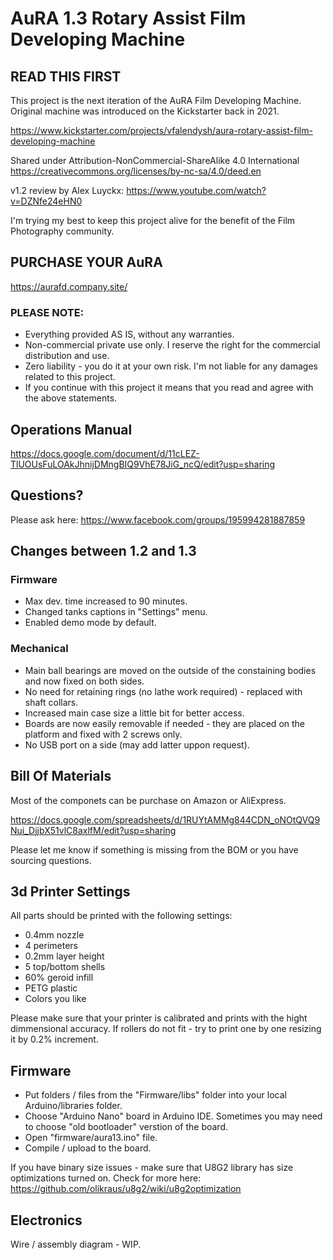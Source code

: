# AuRA 1.3 Rotary Assist Film Developing Machine

## READ THIS FIRST
This project is the next iteration of the AuRA Film Developing Machine.
Original machine was introduced on the Kickstarter back in 2021.

https://www.kickstarter.com/projects/vfalendysh/aura-rotary-assist-film-developing-machine

Shared under Attribution-NonCommercial-ShareAlike 4.0 International
https://creativecommons.org/licenses/by-nc-sa/4.0/deed.en

v1.2 review by Alex Luyckx: https://www.youtube.com/watch?v=DZNfe24eHN0

I'm trying my best to keep this project alive for the benefit of the Film Photography community.

## PURCHASE YOUR AuRA
https://aurafd.company.site/

### PLEASE NOTE: 
- Everything provided AS IS, without any warranties.
- Non-commercial private use only. I reserve the right for the commercial distribution and use. 
- Zero liability - you do it at your own risk. I'm not liable for any damages related to this project.
- If you continue with this project it means that you read and agree with the above statements.

## Operations Manual
https://docs.google.com/document/d/11cLEZ-TlUOUsFuLOAkJhnijDMngBIQ9VhE78JiG_ncQ/edit?usp=sharing

## Questions?
Please ask here: https://www.facebook.com/groups/195994281887859

## Changes between 1.2 and 1.3
### Firmware
- Max dev. time increased to 90 minutes.
- Changed tanks captions in "Settings" menu.
- Enabled demo mode by default.

### Mechanical
- Main ball bearings are moved on the outside of the constaining bodies and now fixed on both sides.
- No need for retaining rings (no lathe work required) - replaced with shaft collars.
- Increased main case size a little bit for better access.
- Boards are now easily removable if needed - they are placed on the platform and fixed with 2 screws only.
- No USB port on a side (may add latter uppon request).

## Bill Of Materials
Most of the componets can be purchase on Amazon or AliExpress. 

https://docs.google.com/spreadsheets/d/1RUYtAMMg844CDN_oNOtQVQ9Nui_DjjbX51vlC8axlfM/edit?usp=sharing

Please let me know if something is missing from the BOM or you have sourcing questions.

## 3d Printer Settings
All parts should be printed with the following settings:
- 0.4mm nozzle
- 4 perimeters
- 0.2mm layer height
- 5 top/bottom shells
- 60% geroid infill
- PETG plastic
- Colors you like
  
Please make sure that your printer is calibrated and prints with the hight dimmensional accuracy.
If rollers do not fit - try to print one by one resizing it by 0.2% increment.

## Firmware
- Put folders / files from the "Firmware/libs" folder into your local Arduino/libraries folder.
- Choose "Arduino Nano" board in Arduino IDE. Sometimes you may need to choose "old bootloader" verstion of the board.
- Open "firmware/aura13.ino" file.
- Compile / upload to the board.

If you have binary size issues - make sure that U8G2 library has size optimizations turned on. 
Check for more here: https://github.com/olikraus/u8g2/wiki/u8g2optimization

## Electronics
Wire / assembly diagram - WIP.


